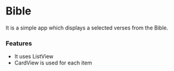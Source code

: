 # Bible
It is a simple app which displays a selected verses from the Bible.

### Features
* It uses ListView
* CardView is used for each item
